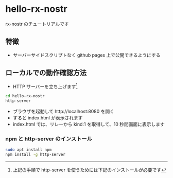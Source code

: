 # hello-rx-nostr
rx-nostr のチュートリアルです

## 特徴
- サーバーサイドスクリプトなく github pages 上で公開できるようにする

## ローカルでの動作確認方法
- HTTP サーバーを立ち上げます[^1]
```bash
cd hello-rx-nostr
http-server
```
- ブラウザを起動して http://localhost:8080 を開く
- すると index.html が表示されます
- index.html では、リレーから kind:1 を取得して、10 秒間画面に表示します

### npm と http-server のインストール
[^1]: 上記の手順で http-server を使うためには下記のインストールが必要です
```bash
sudo apt install npm
npm install -g http-server
```
